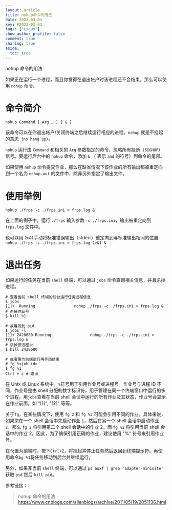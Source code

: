 ```yaml
---
layout: article
title: nohup命令的用法
date: 2023-03-03
key: P2023-03-03
tags: ["Linux"]
show_author_profile: false
comment: true
sharing: true
aside:
  toc: true
---
```


nohup 命令的用法

<!--more-->

如果正在运行一个进程，而且你觉得在退出帐户时该进程还不会结束，那么可以使用 `nohup` 命令。

# 命令简介

```shell
nohup Command [ Arg … ] [ & ]
```

该命令可以在你退出帐户/关闭终端之后继续运行相应的进程。`nohup` 就是不挂起的意思（`no hang up`）。

`nohup` 运行由 `Command` 和相关的 `Arg` 参数指定的命令，忽略所有挂断（`SIGHUP`）信号。要运行后台中的 `nohup` 命令，添加 `&` （ 表示 `and` 的符号）到命令的尾部。

如果使用 `nohup` 命令提交作业，那么在缺省情况下该作业的所有输出都被重定向到一个名为 `nohup.out` 的文件中，除非另外指定了输出文件。

# 使用举例

```shell
nohup ./frps -c ./frps.ini > frps.log &
```

在上面的例子中，运行 `./frps` 输入参数 `-c ./frps.ini`，输出被重定向到 `frps.log` 文件中。

也可以用 `2>&1`手动将标准错误输出（stderr）重定向到与标准输出相同的位置 `nohup ./frps -c ./frps.ini > frps.log 2>&1 &`

# 退出任务

如果运行的任务在当前 `shell` 终端，可以通过 `jobs` 命令查询相关信息，并且杀掉进程。

```shell
# 查看当前 shell 终端的后台运行任务进程信息
$ jobs
[1]+  Running                 nohup ./frps -c ./frps.ini > frps.log &
# 杀掉作业号
$ kill %1

# 或着找到 pid
$ jobs -l
[1]+ 2428680 Running                 nohup ./frps -c ./frps.ini > frps.log &
# 杀掉该进程id
$ kill 2428680

# 或者置为前端运行再手动结束
# fg %<job_id>
$ fg %1
Ctrl + c # 退出
```

在 Unix 或 Linux 系统中，`%`符号用于引用作业号或进程号。作业号与进程 ID 不同，作业号是由 shell 分配的数字标识符，用于管理在同一个终端窗口中运行的多个进程。用`jobs`查看在当前 shell 会话中运行的所有作业及其状态，作业号会显示在作业前面，如 "[1]", "[2]" 等等。

关于`fg`，在某些情况下，使用 `fg 2` 和 `fg %2` 可能会引用不同的作业。具体来说，如果您在一个 shell 会话中先启动作业 `1`，然后在另一个 shell 会话中启动作业 `2`，那么 `fg 2` 将引用第二个 shell 会话中的作业 2，而 `fg %2` 将引用当前 shell 会话中的作业 2。因此，为了确保引用正确的作业，建议使用 "%" 符号来引用作业号。

在`fg`置为前端时，按下`Ctrl+Z`，将挂起并停止任务然后返回到终端提示符。再使用命令`bg %1`将任务移动到后台并继续运行。

另外，如果非当前 `shell` 终端，可以通过 `ps auxf | grep 'adapter-minisite'` 获取 `pid` 然后 `kill pid`。

参考链接：

> nohup 命令的用法 https://www.cnblogs.com/allenblogs/archive/2011/05/19/2051136.html
